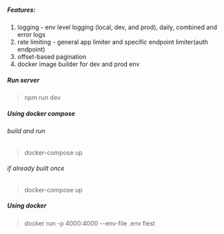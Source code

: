 ##### Features:

1. logging - env level logging (local, dev, and prod), daily, combined and error logs
2. rate limiting - general app limiter and specific endpoint limiter(auth endpoint)
3. offset-based pagination
4. docker image builder for dev and prod env

##### Run server

> npm run dev

##### Using docker compose

###### build and run

> docker-compose up

###### if already built once

> docker-compose up

##### Using docker

> docker run -p 4000:4000 --env-file .env fiest
